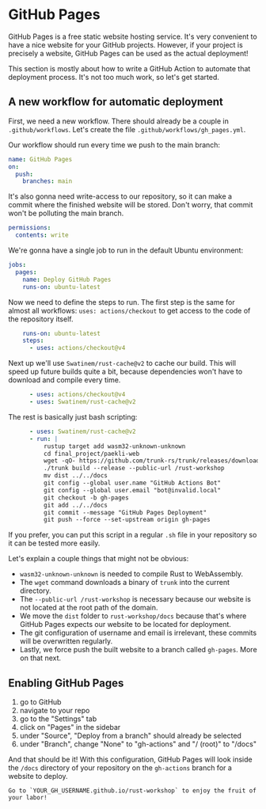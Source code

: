 # GitHub Pages

GitHub Pages is a free static website hosting service.
It's very convenient to have a nice website for your GitHub projects.
However, if your project is precisely a website, GitHub Pages can be used as the actual deployment!

This section is mostly about how to write a GitHub Action to automate that deployment process.
It's not too much work, so let's get started.

## A new workflow for automatic deployment

First, we need a new workflow.
There should already be a couple in `.github/workflows`.
Let's create the file `.github/workflows/gh_pages.yml`.

Our workflow should run every time we push to the main branch:

```yml
name: GitHub Pages
on:
  push:
    branches: main
```

It's also gonna need write-access to our repository, so it can make a commit where the finished website will be stored.
Don't worry, that commit won't be polluting the main branch.

```yml
permissions:
  contents: write
```

We're gonna have a single job to run in the default Ubuntu environment:

```yml
jobs:
  pages:
    name: Deploy GitHub Pages
    runs-on: ubuntu-latest
```

Now we need to define the steps to run.
The first step is the same for almost all workflows: `uses: actions/checkout` to get access to the code of the repository itself.

```yml
    runs-on: ubuntu-latest
    steps:
      - uses: actions/checkout@v4
```

Next up we'll use `Swatinem/rust-cache@v2` to cache our build.
This will speed up future builds quite a bit, because dependencies won't have to download and compile every time.

```yml
      - uses: actions/checkout@v4
      - uses: Swatinem/rust-cache@v2
```

The rest is basically just bash scripting:

```yml
      - uses: Swatinem/rust-cache@v2
      - run: |
          rustup target add wasm32-unknown-unknown
          cd final_project/paekli-web
          wget -qO- https://github.com/trunk-rs/trunk/releases/download/v0.19.0/trunk-x86_64-unknown-linux-gnu.tar.gz | tar -xzf-
          ./trunk build --release --public-url /rust-workshop
          mv dist ../../docs
          git config --global user.name "GitHub Actions Bot"
          git config --global user.email "bot@invalid.local"
          git checkout -b gh-pages
          git add ../../docs
          git commit --message "GitHub Pages Deployment"
          git push --force --set-upstream origin gh-pages
```

If you prefer, you can put this script in a regular `.sh` file in your repository so it can be tested more easily.

Let's explain a couple things that might not be obvious:

- `wasm32-unknown-unknown` is needed to compile Rust to WebAssembly.
- The `wget` command downloads a binary of `trunk` into the current directory.
- The `--public-url /rust-workshop` is necessary because our website is not located at the root path of the domain.
- We move the `dist` folder to `rust-workshop/docs` because that's where GitHub Pages expects our website to be located for deployment.
- The git configuration of username and email is irrelevant, these commits will be overwritten regularly.
- Lastly, we force push the built website to a branch called `gh-pages`.
  More on that next.

## Enabling GitHub Pages

1. go to GitHub
1. navigate to your repo
1. go to the "Settings" tab
1. click on "Pages" in the sidebar
1. under "Source", "Deploy from a branch" should already be selected
1. under "Branch", change "None" to "gh-actions" and "/ (root)" to "/docs"

And that should be it!
With this configuration, GitHub Pages will look inside the `/docs` directory of your repository on the `gh-actions` branch for a website to deploy.

```admonish success
Go to `YOUR_GH_USERNAME.github.io/rust-workshop` to enjoy the fruit of your labor!
```
